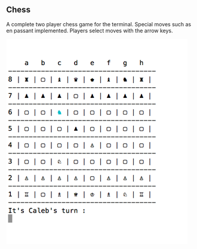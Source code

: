 ## Chess

A complete two player chess game for the terminal. Special moves such as en passant implemented.
Players select moves with the arrow keys.

![chess](https://github.com/calebomusic/chess/blob/master/screenshots/It's%20Caleb's%20Turn.png)
